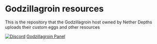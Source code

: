 # Godzillagroin resources
This is the repository that the Godzillagroin host owned by Nether Depths uploads their custom eggs and other resources

[![Discord](https://discord.com/api/guilds/661736128373719141/widget.png)](https://netherdepths.com/discord)
[Godzillagroin Panel](https://panel.netherdepths.com)
